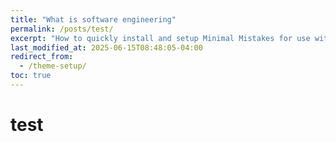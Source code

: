 ```yaml
---
title: "What is software engineering"
permalink: /posts/test/
excerpt: "How to quickly install and setup Minimal Mistakes for use with GitHub Pages."
last_modified_at: 2025-06-15T08:48:05-04:00
redirect_from:
  - /theme-setup/
toc: true
---
```


# test